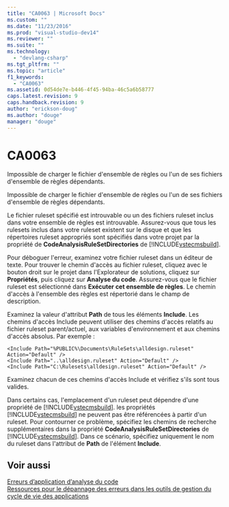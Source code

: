 ```yaml
---
title: "CA0063 | Microsoft Docs"
ms.custom: ""
ms.date: "11/23/2016"
ms.prod: "visual-studio-dev14"
ms.reviewer: ""
ms.suite: ""
ms.technology: 
  - "devlang-csharp"
ms.tgt_pltfrm: ""
ms.topic: "article"
f1_keywords: 
  - "CA0063"
ms.assetid: 0d54de7e-b446-4f45-94ba-46c5a6b58777
caps.latest.revision: 9
caps.handback.revision: 9
author: "erickson-doug"
ms.author: "douge"
manager: "douge"
---
```

# CA0063
Impossible de charger le fichier d'ensemble de règles ou l'un de ses fichiers d'ensemble de règles dépendants.  
  
 Impossible de charger le fichier d'ensemble de règles ou l'un de ses fichiers d'ensemble de règles dépendants.  
  
 Le fichier ruleset spécifié est introuvable ou un des fichiers ruleset inclus dans votre ensemble de règles est introuvable.  Assurez\-vous que tous les rulesets inclus dans votre ruleset existent sur le disque et que les répertoires ruleset appropriés sont spécifiés dans votre projet par la propriété de **CodeAnalysisRuleSetDirectories** de [!INCLUDE[vstecmsbuild](../extensibility/internals/includes/vstecmsbuild_md.md)].  
  
 Pour déboguer l'erreur, examinez votre fichier ruleset dans un éditeur de texte.  Pour trouver le chemin d'accès au fichier ruleset, cliquez avec le bouton droit sur le projet dans l'Explorateur de solutions, cliquez sur **Propriétés**, puis cliquez sur **Analyse du code**.  Assurez\-vous que le fichier ruleset est sélectionné dans **Exécuter cet ensemble de règles**.  Le chemin d'accès à l'ensemble des règles est répertorié dans le champ de description.  
  
 Examinez la valeur d'attribut **Path** de tous les éléments **Include**.  Les chemins d'accès Include peuvent utiliser des chemins d'accès relatifs au fichier ruleset parent\/actuel, aux variables d'environnement et aux chemins d'accès absolus.  Par exemple :  
  
```  
<Include Path="%PUBLIC%\Documents\RuleSets\alldesign.ruleset" Action="Default" />  
<Include Path="..\alldesign.ruleset" Action="Default" />  
<Include Path="C:\Rulesets\alldesign.ruleset" Action="Default" />  
```  
  
 Examinez chacun de ces chemins d'accès Include et vérifiez s'ils sont tous valides.  
  
 Dans certains cas, l'emplacement d'un ruleset peut dépendre d'une propriété de [!INCLUDE[vstecmsbuild](../extensibility/internals/includes/vstecmsbuild_md.md)].  les propriétés [!INCLUDE[vstecmsbuild](../extensibility/internals/includes/vstecmsbuild_md.md)] ne peuvent pas être référencées à partir d'un ruleset.  Pour contourner ce problème, spécifiez les chemins de recherche supplémentaires dans la propriété **CodeAnalysisRuleSetDirectories** de [!INCLUDE[vstecmsbuild](../extensibility/internals/includes/vstecmsbuild_md.md)].  Dans ce scénario, spécifiez uniquement le nom du ruleset dans l'attribut de **Path** de l'élément **Include**.  
  
## Voir aussi  
 [Erreurs d’application d’analyse du code](../code-quality/code-analysis-application-errors.md)   
 [Ressources pour le dépannage des erreurs dans les outils de gestion du cycle de vie des applications](../Topic/Resources%20for%20Troubleshooting%20Errors%20in%20Application%20Lifecycle%20Management%20Tools.md)